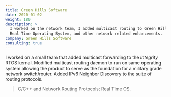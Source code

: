 ```yaml
---
title: Green Hills Software
date: 2020-01-02
weight: 180
description: >
  I worked on the network team, I added multicast routing to Green Hills
  Real Time Operating System, and other network related enhancements.
company: Green Hills Software
consulting: true
---
```


I worked on a small team that added multicast forwarding to the _Integrity_ RTOS
kernal.  Modified multicast routing daemon to run on same operating
system allowing the product to serve as the foundation for a military
grade network switch/router.  Added IPv6 Neighbor Discovery to the
suite of routing protocols. 

> C/C++ and Network Routing Protocols; Real Time OS.

<!--more-->
